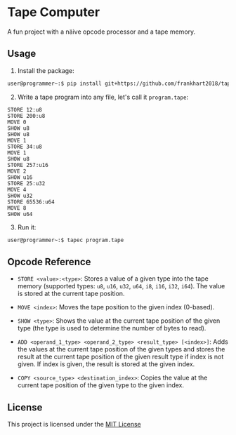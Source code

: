 # Tape Computer

A fun project with a näive opcode processor and a tape memory.

## Usage

1. Install the package:

```bash
user@programmer~:$ pip install git+https://github.com/frankhart2018/tape-computer.git
```

2. Write a tape program into any file, let's call it `program.tape`:

```
STORE 12:u8
STORE 200:u8
MOVE 0
SHOW u8
SHOW u8
MOVE 1
STORE 34:u8
MOVE 1
SHOW u8
STORE 257:u16
MOVE 2
SHOW u16
STORE 25:u32
MOVE 4
SHOW u32
STORE 65536:u64
MOVE 8
SHOW u64
```

3. Run it:

```bash
user@programmer~:$ tapec program.tape
```

## Opcode Reference

- `STORE <value>:<type>`: Stores a value of a given type into the tape memory (supported types: `u8`, `u16`, `u32`, `u64`, `i8`, `i16`, `i32`, `i64`). The value is stored at the current tape position.

- `MOVE <index>`: Moves the tape position to the given index (0-based).

- `SHOW <type>`: Shows the value at the current tape position of the given type (the type is used to determine the number of bytes to read).

- `ADD <operand_1_type> <operand_2_type> <result_type> [<index>]`: Adds the values at the current tape position of the given types and stores the result at the current tape position of the given result type if index is not given. If index is given, the result is stored at the given index.

- `COPY <source_type> <destination_index>`: Copies the value at the current tape position of the given type to the given index.

## License

This project is licensed under the [MIT License](https://github.com/frankhart2018/tape-computer/blob/master/LICENSE.md)